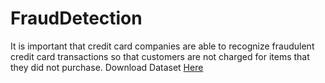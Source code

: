 # FraudDetection
It is important that credit card companies are able to recognize fraudulent credit card transactions so that customers are not charged for items that they did not purchase.
Download Dataset [Here](https://www.kaggle.com/mlg-ulb/creditcardfraud/download)
